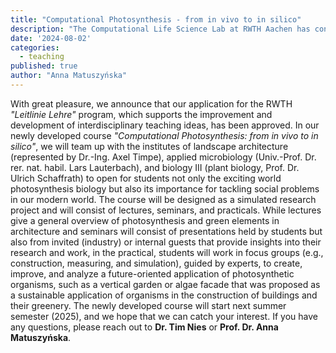 ```yaml
---
title: "Computational Photosynthesis - from in vivo to in silico"
description: "The Computational Life Science Lab at RWTH Aachen has conceptualized a new cross-faculty master module bridging photosynthesis with architecture"
date: '2024-08-02'
categories:
  - teaching
published: true
author: "Anna Matuszyńska"
---
```


With great pleasure, we announce that our application for the RWTH *"Leitlinie Lehre"* program, which supports the improvement and development of interdisciplinary teaching ideas, has been approved. In our newly developed course *"Computational Photosynthesis: from in vivo to in silico"*, we will team up with the institutes of landscape architecture (represented by Dr.-Ing. Axel Timpe), applied microbiology (Univ.-Prof. Dr. rer. nat. habil. Lars Lauterbach), and biology III (plant biology, Prof. Dr. Ulrich Schaffrath) to open for students not only the exciting world photosynthesis biology but also its importance for tackling social problems in our modern world.
The course will be designed as a simulated research project and will consist of lectures, seminars, and practicals. While lectures give a general overview of photosynthesis and green elements in architecture and seminars will consist of presentations held by students but also from invited (industry) or internal guests that provide insights into their research and work, in the practical, students will work in focus groups (e.g., construction, measuring, and simulation), guided by experts, to create, improve, and analyze a future-oriented application of photosynthetic organisms, such as a vertical garden or algae facade that was proposed as a sustainable application of organisms in the construction of buildings and their greenery.
The newly developed course will start next summer semester (2025), and we hope that we can catch your interest. If you have any questions, please reach out to **Dr. Tim Nies** or **Prof. Dr. Anna Matuszyńska**.
